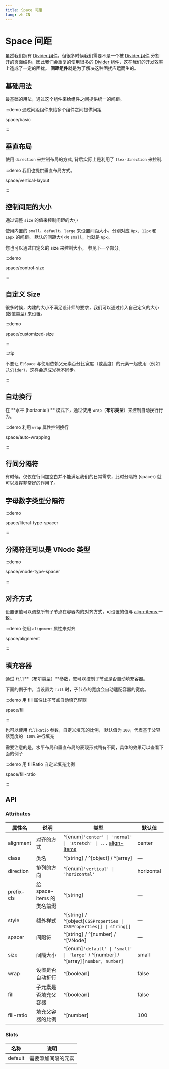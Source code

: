 ```yaml
---
title: Space 间距
lang: zh-CN
---
```


# Space 间距

虽然我们拥有 [Divider 组件](/zh-CN/component/divider)，但很多时候我们需要不是一个被 [Divider 组件](/zh-CN/component/divider) 分割开的页面结构，因此我们会重复的使用很多的 [Divider 组件](/zh-CN/component/divider)，这在我们的开发效率上造成了一定的困扰。 **间距组件**就是为了解决这种困扰应运而生的。

## 基础用法

最基础的用法，通过这个组件来给组件之间提供统一的间距。

:::demo 通过间距组件来给多个组件之间提供间距

space/basic

:::

## 垂直布局

使用 `direction` 来控制布局的方式, 背后实际上是利用了 `flex-direction` 来控制.

:::demo 我们也提供垂直布局方式。

space/vertical-layout

:::

## 控制间距的大小

通过调整 `size` 的值来控制间距的大小

使用内置的 `small`、`default`、`large` 来设置间距大小，分别对应 `8px`、`12px` 和 `16px` 的间距。 默认的间距大小为 `small`，也就是 `8px`。

您也可以通过自定义的 size 来控制大小， 参见下一个部分。

:::demo

space/control-size

:::

## 自定义 Size

很多时候，内建的大小不满足设计师的要求，我们可以通过传入自己定义的大小 (数值类型) 来设置。

:::demo

space/customized-size

:::

:::tip

不要让 `ElSpace` 与使用依赖父元素百分比宽度（或高度）的元素一起使用（例如 `ElSlider`），这样会造成光标不同步。

:::

## 自动换行

在 **水平 (horizontal) ** 模式下，通过使用 `wrap`（**布尔类型**）来控制自动换行行为。

:::demo 利用 `wrap` 属性控制换行

space/auto-wrapping

:::

## 行间分隔符

有时候，仅仅在行间加空白并不能满足我们的日常需求，此时分隔符 (spacer) 就可以发挥非常好的作用了。

## 字母数字类型分隔符

:::demo

space/literal-type-spacer

:::

## 分隔符还可以是 VNode 类型

:::demo

space/vnode-type-spacer

:::

## 对齐方式

设置该值可以调整所有子节点在容器内的对齐方式，可设置的值与 [align-items ](https://developer.mozilla.org/en-US/docs/Web/CSS/align-items)一致。

:::demo 使用 `alignment` 属性来对齐

space/alignment

:::

## 填充容器

通过 `fill`**（布尔类型）**参数，您可以控制子节点是否自动填充容器。

下面的例子中，当设置为 `fill` 时，子节点的宽度会自动适配容器的宽度。

:::demo 用 fill 属性让子节点自动填充容器

space/fill

:::

也可以使用 `fillRatio` 参数，自定义填充的比例， 默认值为 `100`，代表基于父容器宽度的 ` 100%` 进行填充

需要注意的是，水平布局和垂直布局的表现形式稍有不同，具体的效果可以查看下面的例子

:::demo 用 fillRatio 自定义填充比例

space/fill-ratio

:::

## API

### Attributes

| 属性名        | 说明                  | 类型                                                                                                                               | 默认值        |
| ---------- | ------------------- | -------------------------------------------------------------------------------------------------------------------------------- | ---------- |
| alignment  | 对齐的方式               | ^[enum]`'center' \| 'normal' \| 'stretch' \| ...` [align-items](https://developer.mozilla.org/en-US/docs/Web/CSS/align-items) | center     |
| class      | 类名                  | ^[string] / ^[object] / ^[array]                                                                                                 | —          |
| direction  | 排列的方向               | ^[enum]`'vertical' \| 'horizontal'`                                                                                             | horizontal |
| prefix-cls | 给 space-items 的类名前缀 | ^[string]                                                                                                                        | —          |
| style      | 额外样式                | ^[string] / ^[object]`CSSProperties \| CSSProperties[] \| string[]`                                                            | —          |
| spacer     | 间隔符                 | ^[string] / ^[number] / ^[VNode]                                                                                                 | —          |
| size       | 间隔大小                | ^[enum]`'default' \| 'small' \| 'large'` / ^[number] / ^[array]`[number, number]`                                              | small      |
| wrap       | 设置是否自动折行            | ^[boolean]                                                                                                                       | false      |
| fill       | 子元素是否填充父容器          | ^[boolean]                                                                                                                       | false      |
| fill-ratio | 填充父容器的比例            | ^[number]                                                                                                                        | 100        |

### Slots

| 名称      | 说明        |
| ------- | --------- |
| default | 需要添加间隔的元素 |
